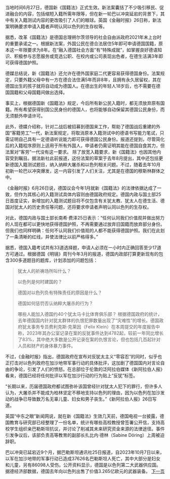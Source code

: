 当地时间6月27日，德国新《国籍法》正式生效。新法案囊括了不少吸引移民、促进融合的内容，包括缩短入籍所需年限等，但在新一轮巴以冲突延宕的背景下，其中有关入籍测试内容的更改吸引了人们的眼球。英国《金融时报》26日称，新法案明确要求申请入籍者声明认同以色列的生存权等。

据悉，改革《国籍法》是德国总理朔尔茨领导的社会自由派政府2021年末上台时的重要承诺之一。根据新法案，外国公民在德合法居住5年即可申请德国国籍，原本这一年限要求为8年。在“融入德国社会方面”有“特殊成就”，如掌握良好德语知识、积极参与志愿服务或竞选公职、在校内或公司表现出色者，在德生活满3年即可获得德国护照。

德媒总结说，新《国籍法》还允许在德外国家庭二代更容易获得德国身份。法案规定，只要外籍父母中有一方在德合法住满5年而非8年，且拥有永久居留权，其在德国出生的孩子就将自动成为德国人。在德出生的年轻人18岁后，也不需要在德国国籍和父母国籍间做出选择。

事实上，根据德国新《国籍法》规定，今后所有新公民入籍时，都无须放弃原有国籍。所有希望获得别国公民身份的德国人，也将能够自动保留其德国公民身份，而无须额外申请许可。

此外，德媒介绍称，针对二战后被招募到德国来工作，帮助了德国战后重建的外国“客籍劳工”一代，新法案规定，将取消原本入籍测试中的德语书写能力笔试，只需证明自己具有一定德语听说能力即可获得德国公民身份。报道还提到，尽管简化后的入籍程序原则上适用于所有外国人，申请者仍需证明其能在德国自食其力，但法案对“客劳”一代没有这一要求。
除了放宽入籍要求，新《国籍法》也因其他内容受到瞩目。据法新社此前报道，这份法案的草案于去年8月提出，其中还包括更新德国入籍测试题目，纳入纳粹大屠杀和以色列相关问题。不过，随着去年10月初新一轮巴以冲突爆发，这一内容引发了人们关注，尤其是在德国的穆斯林群体之中。

《金融时报》6月26日说，德国议会今年1月就新《国籍法》的法律依据达成了一致，但作为其核心的入籍测试具体内容则由德国政府规定。德国内政与国土部25日首度证实，新增加的入籍测试题目将不仅包含有关犹太教、犹太人在德生活、德国对犹太人的历史责任等问题，还将要求申请者声明认同以色列的生存权。

对此，德国内政与国土部长南希·费泽25日表示：“任何认同我们价值观并做出努力的人现在都可以更快地获得德国护照，不再需要通过放弃旧国籍而放弃部分身份。但我们也同样明确：任何不认同我们价值观的人都不能获得德国护照。我们在此划了一条清晰的红线，并使法律比以前严格得多。”

据悉，德国入籍考试共有33道选择题，申请人必须在一小时内正确回答至少17道方可通过。根据德国《明镜》周刊今年3月的报道，德国内政部打算更新现有的包含300多道题目的题库，计划添加的问题包括：

> 犹太人的祈祷场所叫什么？
> 
> 以色列是何时建国的？
> 
> 德国对以色列负有特殊责任的原因是什么？
> 
> 德国如何惩罚否认纳粹大屠杀的行为？
> 
> 哪些人能加入德国约40个犹太马卡比体育俱乐部？
根据德国政府的统计，去年德国国内针对犹太群体的仇恨犯罪数量出现了“灾难性”的增长。德国政府犹太事务专员费利克斯·克莱因（Felix Klein）在本周提交的年度报告中称，2023年其办公室记录在案的反犹事件达到4782起，较前一年同比增长了83%，其中绝大多数是公开记录在案的仇恨言论，但也包括几百起针对人员和财产的身体暴力事件。

不过，《金融时报》指出，德国政府在宣布对反犹太主义“零容忍”的同时，似乎也正打击对以色列政府在加沙地带军事行动的具体批评，这加剧了德国国内对言论自由的争论，引发了人们的愤怒。在总部位于伦敦的泛阿拉伯媒体《新阿拉伯人报》看来，德国已经将任何批评以军在加沙行动的行为贴上“反犹”标签。

“长期以来，历届德国政府都试图弥补该国曾经针对犹太人犯下的罪行，但许多人认为，大屠杀并不能成为柏林坚定不移地支持以色列的理由，因为以色列在加沙发动的战争已导致数万名无辜儿童、妇女和男子丧生。”《新阿拉伯人报》26日写道。

英国“中东之眼”新闻网说，就在新《国籍法》生效几天前，德国电视一台披露，德国教育与研究部已经整理了一份名单，统计有哪些高校教授曾签署公开信，支持高校学生组织亲巴勒斯坦抗议，并讨论了削减其未来研究资金来源的法律途径。事件引发争议后，该部负责高等教育的副部长扎比内·德林（Sabine Döring）上周被迫辞职。

巴以冲突已延宕近9个月，据巴勒斯坦通讯社25日报道，自2023年10月7日以来，以军在加沙地带的军事行动已造成37626名巴勒斯坦人死亡，其中大部分是妇女和儿童，另有86098人受伤。公开资料显示，德国是以色列第二大武器供应国。据德经济部数据，德国去年向以色列出售了价值3.265亿欧元的武器装备。
[下一页](娱乐大麻除罪化.md)